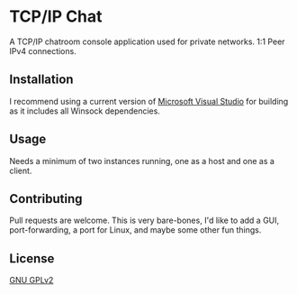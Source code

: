 # TCP/IP Chat
A TCP/IP chatroom console application used for private networks. 1:1 Peer IPv4 connections.

## Installation
I recommend using a current version of [Microsoft Visual Studio](https://visualstudio.microsoft.com/downloads/) for building as it includes all Winsock dependencies.

## Usage
Needs a minimum of two instances running, one as a host and one as a client.

## Contributing
Pull requests are welcome. This is very bare-bones, I'd like to add a GUI, port-forwarding, a port for Linux, and maybe some other fun things.

## License
[GNU GPLv2](https://www.gnu.org/licenses/old-licenses/gpl-2.0.en.html)

